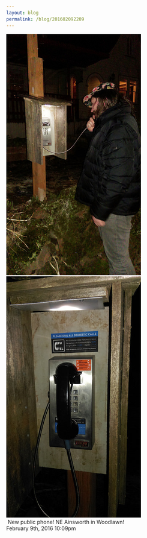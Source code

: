 ```yaml
---
layout: blog
permalink: /blog/201602092209
---
```



<img src="/blog/images/139036965579_0.jpg"/>




<img src="/blog/images/139036965579_1.jpg"/>



<div class="caption"> New public phone! NE Ainsworth in Woodlawn!

 </div>

<div id="footer">
<span id="timestamp"> February 9th, 2016 10:09pm </span>
</div>
